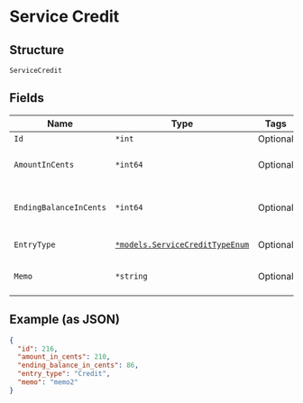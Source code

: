 
# Service Credit

## Structure

`ServiceCredit`

## Fields

| Name | Type | Tags | Description |
|  --- | --- | --- | --- |
| `Id` | `*int` | Optional | - |
| `AmountInCents` | `*int64` | Optional | The amount in cents of the entry |
| `EndingBalanceInCents` | `*int64` | Optional | The new balance for the credit account |
| `EntryType` | [`*models.ServiceCreditTypeEnum`](service-credit-type-enum.md) | Optional | The type of entry |
| `Memo` | `*string` | Optional | The memo attached to the entry |

## Example (as JSON)

```json
{
  "id": 216,
  "amount_in_cents": 210,
  "ending_balance_in_cents": 86,
  "entry_type": "Credit",
  "memo": "memo2"
}
```

